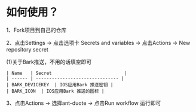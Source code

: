 # 如何使用？ 
1、Fork项目到自己的仓库

2、点击Settings -> 点击选项卡 Secrets and variables -> 点击Actions -> New repository secret

(1)关于Bark推送，不用的话填空即可


    | Name   | Secret                           |
    | ------ | ------------------------------- |
    | BARK_DEVICEKEY  | IOS应用Bark 推送密钥 |
    | BARK_ICON  | IOS应用Bark 推送的图标 |

3、点击Actions -> 选择ant-duote -> 点击Run workflow 运行即可
